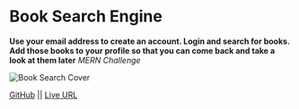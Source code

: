 # Book Search Engine

**Use your email address to create an account. Login and search for books. Add those books to your profile so that you can come back and take a look at them later**
_MERN Challenge_

![Book Search Cover](../public/booksearch.png)

[GitHub](https://github.com/MCannon33/book-search-engine) ||
[Live URL](https://floating-falls-36784.herokuapp.com/)
